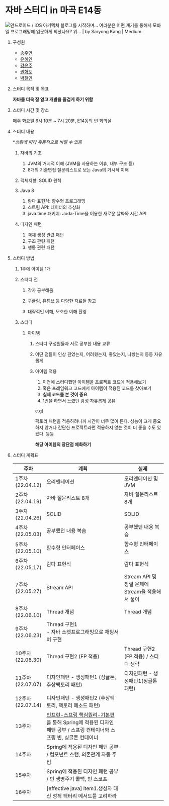# 자바 스터디 in 마곡 E14동 

![안드로이드 / iOS 아키텍처 블로그를 시작하며... 여러분은 어떤 계기를 통해서 모바일 프로그래밍에 입문하게 되셨나요? 위… | by  Saryong Kang | Medium](https://miro.medium.com/max/1091/1*riWRppNtkZYU1lR3vbInIg.png)



1. 구성원

   - [송주연](https://github.com/superyodi)
   - [유혜인](https://github.com/hain9563)
   - [강윤주](https://github.com/9an9)
   - [권혁도](https://github.com/kwonhyeokdo)
   - [박철인](https://github.com/ironpark94)

2. 스터디 목적 및 목표

   **자바를 더욱 잘 알고 개발을 즐겁게 하기 위함**

5. 스터디 시간 및 장소

   매주 화요일  6시 10분 ~ 7시 20분, E14동의 빈 회의실

6. 스터디 내용 

   **상황에 따라 유동적으로 바뀔 수 있음*

   1. 자바의 기초 

      1. JVM의 거시적 이해 (JVM을 사용하는 이휴, 내부 구조 등)
      2. 8개의 기술면접 질문리스트로 보는 Java의 거시적 이해 
   
   2. 객체지향: SOLID 원칙
   3. Java 8
      1. 람다 표현식: 함수형 프로그래밍
      2. 스트림 API: 데이터의 추상화
      3. java.time 패키지: Joda-Time을 이용한 새로운 날짜와 시간 API
   4. 디자인 패턴
      1. 객체 생성 관련 패턴
      2. 구조 관련 패턴
      3. 행동 관련 패턴

5. 스터디 방법

   1. 1주에 아이템 1개

   2. 스터디 전

      1. 각자 공부해옴

      2. 구글링, 유튜브 등 다양한 자료들 참고

      3. 대략적인 이해, 모호한 이해 환영

   3. 스터디

      1. 아이템

         1. 스터디 구성원들과 서로 공부한 내용 교류
         2. 어떤 점들이 인상 깊었는지, 어려웠는지, 좋았는지, 나빴는지 등등 자유롭게

         3. 아이템 적용

            1. 이전에 스터디했던 아이템을 프로젝트 코드에 적용해보기
            2. 혹은 프레임워크 코드에서 아이템이 적용된 코드를 찾아보기
            3. **실제 코드를 본 것이 중요**
            4. 1번을 하면서 느꼈던 감성 자유롭게 공유


            e.g)

            팩토리 패턴을 적용하려니까 시간이 너무 많이 든다. 성능이 크게 중요하지 않거나 간단한 프로젝트라면 적용하지 않는 것이 더 좋을 수도 있겠다. 등등

            **해당 아이템의 장단점 체화하기**

6. 스터디 계획표

   | 주차                  | 계획                | 실제                |
   | --------------------- | ------------------- | ------------------- |
   | 1주차<br />(22.04.12) | 오리엔테이션        | 오리엔테이션 및 JVM |
   | 2주차<br />(22.04.19) | 자바 질문리스트 8개 |  자바 질문리스트 8개  |
   | 3주차<br />(22.04.26) |  SOLID    |  SOLID   |
   | 4주차<br />(22.05.03) | 공부했던 내용 복습  | 공부했던 내용 복습 |
   | 5주차<br />(22.05.10) | 함수형 인터페이스   | 함수형 인터페이스|
   | 6주차<br />(22.05.17) | 람다 표현식         | 람다 표현식 |
   | 7주차<br />(22.05.27) | Stream API  | Stream API 및 정렬 문제에 Stream을 적용해서 풀이 |
   | 8주차<br />(22.06.10) | Thread 개념   | Thread 개념 |
   | 9주차<br />(22.06.23) | Thread 구현1 </br> - 자바 소켓프로그래밍으로 채팅서버 구현 |  |
   |10주차<br />(22.06.30) | Thread 구현2 (FP 적용)| Thread 구현2 (FP 적용) / 스터디 생략 | 
   |11주차<br />(22.07.07) | 디자인패턴 - 생성패턴1 (싱글톤, 추상팩토리 패턴)| 디자인패턴 - 생성패턴1(싱글톤 패턴) | 
   |12주차<br />(22.07.14) | 디자인패턴 - 생성패턴2 (추상팩토리, 팩토리 메소드 패턴)|  | 
   |13주차 | [ 인프런-스프링 핵심원리-기본편 ](https://www.inflearn.com/course/%EC%8A%A4%ED%94%84%EB%A7%81-%ED%95%B5%EC%8B%AC-%EC%9B%90%EB%A6%AC-%EA%B8%B0%EB%B3%B8%ED%8E%B8/dashboard)을 통해 Spring에 적용된 디자인 패턴 공부 / 스프링 컨테이너와 스프링 빈, 싱글톤 컨테이너|  | 
   |14주차 | Spring에 적용된 디자인 패턴 공부 / 컴포넌트 스캔, 의존관계 자동 주입|  | 
   |15주차 | Spring에 적용된 디자인 패턴 공부 / 빈 생명주기 콜백, 빈 스코프|  | 
   |16주차 | [effective java] item1.생성자 대신 정적 팩터리 메서드를 고려하라 |  | 

   

